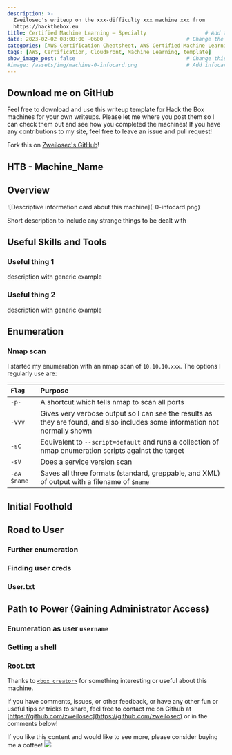 ```yaml
---
description: >-
  Zweilosec's writeup on the xxx-difficulty xxx machine xxx from 
  https://hackthebox.eu
title: Certified Machine Learning – Specialty                   # Add title of the machine here
date: 2023-02-02 08:00:00 -0600                           # Change the date to match completion date
categories: [AWS Certification Cheatsheet, AWS Certified Machine Learning – Specialty]                     # Change Templates to Writeup
tags: [AWS, Certification, CloudFront, Machine Learning, template]     # TAG names should always be lowercase; replace template with writeup, and add relevant tags
show_image_post: false                                    # Change this to true
#image: /assets/img/machine-0-infocard.png                # Add infocard image here for post preview image
---
```



## Download me on GitHub

Feel free to download and use this writeup template for Hack the Box machines for your own writeups.  Please let me where you post them so I can check them out and see how you completed the machines!  If you have any contributions to my site, feel free to leave an issue and pull request!

Fork this on [Zweilosec's GitHub](https://github.com/zweilosec)!

## HTB - Machine_Name

## Overview

![Descriptive information card about this machine](<machine>-0-infocard.png)

Short description to include any strange things to be dealt with

## Useful Skills and Tools

### Useful thing 1

description with generic example

### Useful thing 2

description with generic example

## Enumeration

### Nmap scan

I started my enumeration with an nmap scan of `10.10.10.xxx`.  The options I regularly use are:

| `Flag` | Purpose |
| :--- | :--- |
| `-p-` | A shortcut which tells nmap to scan all ports |
| `-vvv` | Gives very verbose output so I can see the results as they are found, and also includes some information not normally shown |
| `-sC` | Equivalent to `--script=default` and runs a collection of nmap enumeration scripts against the target |
| `-sV` | Does a service version scan |
| `-oA $name` | Saves all three formats \(standard, greppable, and XML\) of output with a filename of `$name` |

## Initial Foothold

## Road to User

### Further enumeration

### Finding user creds

### User.txt

## Path to Power \(Gaining Administrator Access\)

### Enumeration as user `username`

### Getting a shell

### Root.txt

Thanks to [`<box_creator>`](https://www.hackthebox.eu/home/users/profile/<profile_num>) for something interesting or useful about this machine.

If you have comments, issues, or other feedback, or have any other fun or useful tips or tricks to share, feel free to contact me on Github at [https://github.com/zweilosec](https://github.com/zweilosec) or in the comments below!

If you like this content and would like to see more, please consider buying me a coffee! <a href="https://www.buymeacoffee.com/zweilosec"><img src="https://img.buymeacoffee.com/button-api/?text=Buy me a coffee&emoji=&slug=zweilosec&button_colour=FFDD00&font_colour=000000&font_family=Lato&outline_colour=000000&coffee_colour=ffffff"></a>
